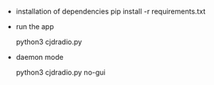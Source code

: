 * installation of dependencies
  pip install -r requirements.txt

  
* run the app

  python3 cjdradio.py
* daemon mode
  
  python3 cjdradio.py no-gui
